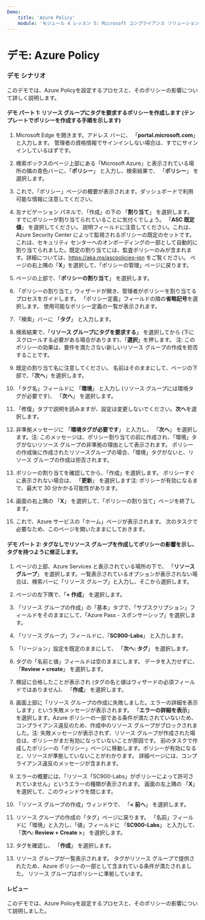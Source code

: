 ```yaml
---
Demo:
    title: 'Azure Policy'
    module: 'モジュール 4 レッスン 5: Microsoft コンプライアンス ソリューションの機能について説明する: Azure Policy について説明する'
---
```



# デモ: Azure Policy

### デモ シナリオ
このデモでは、Azure Policyを設定するプロセスと、そのポリシーの影響について詳しく説明します。

#### デモ パート 1: リソース グループにタグを要求するポリシーを作成します (テンプレートでポリシーを作成する手順を示します)

1. Microsoft Edge を開きます。アドレス バーに、 「**portal.microsoft.com**」 と入力します。  管理者の資格情報でサインインしない場合は、すでにサインインしているはずです。

1. 検索ボックスのページ上部にある「Microsoft Azure」と表示されている場所の隣の青色バーに、「**ポリシー**」 と入力し、検索結果で、 「**ポリシー**」 を選択します。

1. これで、「ポリシー」ページの概要が表示されます。ダッシュボードで利用可能な情報に注意してください。

1. 左ナビゲーション パネルで、「作成」の下の 「**割り当て**」 を選択します。  すでにポリシーが割り当てられていることに気付くでしょう。 「**ASC 既定値**」 を選択してください。  説明フィールドに注意してください。これは、Azure Security Center によって監視されるポリシーの既定のセットです。これは、セキュリティ センターへのオンボーディングの一部として自動的に割り当てられました。既定の割り当てには、監査ポリシーのみが含まれます。詳細については、https://aka.ms/ascpolicies-jpn をご覧ください。  ページの右上隅の「**X**」を選択して、「ポリシーの管理」ページに戻ります。

1. ページの上部で、「**ポリシーの割り当て**」 を選択します。

1. 「ポリシーの割り当て」ウィザードが開き、管理者がポリシーを割り当てるプロセスをガイドします。  「ポリシー定義」フィールドの隣の**省略記号**を選択します。  使用可能なポリシー定義の一覧が表示されます。  

1. 「検索」バーに 「**タグ**」 と入力します。

1. 検索結果で、「**リソース グループにタグを要求する**」 を選択してから (下にスクロールする必要がある場合があります)、「**選択**」を押します。  注: このポリシーの効果は、要件を満たさない新しいリソース グループの作成を拒否することです。  

1. 既定の割り当て名に注意してください。  名前はそのままにして、ページの下部で、「**次へ**」を選択します。

1. 「タグ名」フィールドに 「**環境**」 と入力し (リソース グループには環境タグが必要です)、 「**次へ**」 を選択します。  

1. 「修復」タブで説明を読みますが、設定は変更しないでください。**次へ**を選択します。

1. 非準拠メッセージに 「**環境タグが必要です**」 と入力し、 「**次へ**」 を選択します。注: このメッセージは、ポリシー割り当ての前に作成され、「環境」タグがないリソース グループの非準拠の理由として表示されます。  ポリシーの作成後に作成されたリソースグループの場合、「環境」タグがないと、リソース グループの作成は拒否されます。

1. ポリシーの割り当てを確認してから、「作成」を選択します。  ポリシーすぐに表示されない場合は、 「**更新**」 を選択します注: ポリシーが有効になるまで、最大で 30 分かかる可能性があります。

1. 画面の右上隅の 「**X**」 を選択して、「ポリシーの割り当て」ページを終了します。

1. これで、Azure サービスの「ホーム」ページが表示されます。  次のタスクで必要なため、このページを開いたままにしておきます。

#### デモ パート 2:  タグなしでリソース グループを作成してポリシーの影響を示し、タグを持つように修正します。

1. ページの上部、Azure Services と表示されている場所の下で、 「**リソース グループ**」 を選択します。一覧表示されているオプションが表示されない場合は、検索バーに「リソース グループ」と入力し、そこから選択します。

1. ページの左下隅で、「**+ 作成**」 を選択します。

1. 「リソース グループの作成」の「基本」タブで、「サブスクリプション」フィールドをそのままにして、「Azure Pass - スポンサーシップ」を選択します。

1. 「リソース グループ」フィールドに、「**SC900-Labs**」 と入力します。

1. 「リージョン」設定を既定のままにして、 「**次へ: タグ**」 を選択します。

1. タグの「名前と値」フィールドは空のままにします。  データを入力せずに、「**Review + create**」 を選択します。

1. 検証に合格したことが表示され (タグの名と値はウィザードの必須フィールドではありません)、 「**作成**」 を選択します。

1. 画面上部に「リソース グループの作成に失敗しました。エラーの詳細を表示します」という失敗メッセージが表示されます。  「**エラーの詳細を表示**」 を選択します。Azure ポリシーの一部である条件が満たされていないため、コンプライアンス違反のため、作成中のリソース グループがブロックされました。注: 失敗メッセージが表示されず、リソース グループが作成された場合は、ポリシーがまだ有効になっていないことが原因です。  前のタスクで作成したポリシーの「ポリシー」ページに移動します。ポリシーが有効になると、リソースが準拠していないことがわかります。  詳細ページには、コンプライアンス違反のメッセージが含まれます。

1. エラーの概要には、「リソース「SC900-Labs」がポリシーによって許可されていません」というエラーの種類が表示されます。  画面の左上隅の 「**X**」 を選択して、このウィンドウを閉じます。

1. 「リソース グループの作成」ウィンドウで、 「**< 前へ**」 を選択します。

1. リソース グループの作成の「タグ」ページに戻ります。  「名前」フィールドに「環境」と入力し、「値」フィールドに 「**SC900-Labs**」 と入力して、 「**次へ: Review + Create >**」 を選択します。

1. タグを確認し、 「**作成**」 を選択します。

1. リソース グループが一覧表示されます。  タグがリソース グループで提供されたため、Azure ポリシーの一部として含まれている条件が満たされました。  リソース グループはポリシーに準拠しています。

#### レビュー

このデモでは、Azure Policyを設定するプロセスと、そのポリシーの影響について説明しました。
